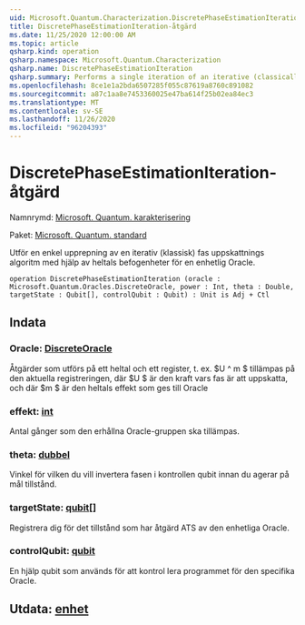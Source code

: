 ```yaml
---
uid: Microsoft.Quantum.Characterization.DiscretePhaseEstimationIteration
title: DiscretePhaseEstimationIteration-åtgärd
ms.date: 11/25/2020 12:00:00 AM
ms.topic: article
qsharp.kind: operation
qsharp.namespace: Microsoft.Quantum.Characterization
qsharp.name: DiscretePhaseEstimationIteration
qsharp.summary: Performs a single iteration of an iterative (classically-controlled) phase estimation algorithm using integer powers of a unitary oracle.
ms.openlocfilehash: 8ce1e1a2bda6507285f055c87619a8760c891082
ms.sourcegitcommit: a87c1aa8e7453360025e47ba614f25b02ea84ec3
ms.translationtype: MT
ms.contentlocale: sv-SE
ms.lasthandoff: 11/26/2020
ms.locfileid: "96204393"
---
```

# <a name="discretephaseestimationiteration-operation"></a>DiscretePhaseEstimationIteration-åtgärd

Namnrymd: [Microsoft. Quantum. karakterisering](xref:Microsoft.Quantum.Characterization)

Paket: [Microsoft. Quantum. standard](https://nuget.org/packages/Microsoft.Quantum.Standard)


Utför en enkel upprepning av en iterativ (klassisk) fas uppskattnings algoritm med hjälp av heltals befogenheter för en enhetlig Oracle.

```qsharp
operation DiscretePhaseEstimationIteration (oracle : Microsoft.Quantum.Oracles.DiscreteOracle, power : Int, theta : Double, targetState : Qubit[], controlQubit : Qubit) : Unit is Adj + Ctl
```


## <a name="input"></a>Indata

### <a name="oracle--discreteoracle"></a>Oracle: [DiscreteOracle](xref:Microsoft.Quantum.Oracles.DiscreteOracle)

Åtgärder som utförs på ett heltal och ett register, t. ex. $U ^ m $ tillämpas på den aktuella registreringen, där $U $ är den kraft vars fas är att uppskatta, och där $m $ är den heltals effekt som ges till Oracle


### <a name="power--int"></a>effekt: [int](xref:microsoft.quantum.lang-ref.int)

Antal gånger som den erhållna Oracle-gruppen ska tillämpas.


### <a name="theta--double"></a>theta: [dubbel](xref:microsoft.quantum.lang-ref.double)

Vinkel för vilken du vill invertera fasen i kontrollen qubit innan du agerar på mål tillstånd.


### <a name="targetstate--qubit"></a>targetState: [qubit](xref:microsoft.quantum.lang-ref.qubit)[]

Registrera dig för det tillstånd som har åtgärd ATS av den enhetliga Oracle.


### <a name="controlqubit--qubit"></a>controlQubit: [qubit](xref:microsoft.quantum.lang-ref.qubit)

En hjälp qubit som används för att kontrol lera programmet för den specifika Oracle.



## <a name="output--unit"></a>Utdata: [enhet](xref:microsoft.quantum.lang-ref.unit)

